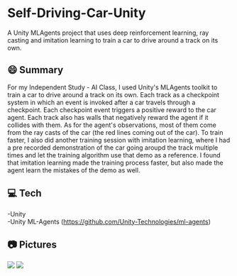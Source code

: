 # Self-Driving-Car-Unity
A Unity MLAgents project that uses deep reinforcement learning, ray casting and imitation learning to train a car to drive around a track on its own. 

## 😄 Summary 
For my Independent Study - AI Class, I used Unity's MLAgents toolkit to train a car to drive around a track on its own. Each track as a checkpoint system in which an event is invoked after a car travels through a checkpoint. Each checkpoint event triggers a positive reward to the car agent. Each track also has walls that negatively reward the agent if it collides with them. As for the agent's observations, most of them come from the ray casts of the car (the red lines coming out of the car). To train faster, I also did another training session with imitation learning, where I had a pre recorded demonstration of the car going aroupd the track multiple times and let the training algorithm use that demo as a reference. I found that imitation learning made the training process faster, but also made the agent learn the mistakes of the demo as well. 

## 💻 Tech 
-Unity <br />
-Unity ML-Agents (https://github.com/Unity-Technologies/ml-agents)

## 📷 Pictures
![](images/)
![](images/)
